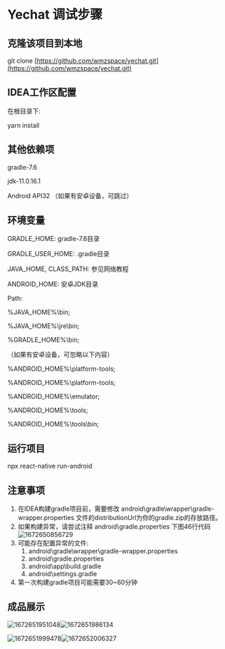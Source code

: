 # Yechat 调试步骤

## 克隆该项目到本地

git clone [https://github.com/wmzspace/yechat.git](https://github.com/wmzspace/yechat.git)

## IDEA工作区配置

在根目录下:

yarn install

## 其他依赖项

gradle-7.6

jdk-11.0.16.1

Android API32 （如果有安卓设备，可跳过）

## **环境变量**

GRADLE_HOME: gradle-7.6目录

GRADLE_USER_HOME: .gradle目录

JAVA_HOME, CLASS_PATH: 参见网络教程

ANDROID_HOME: 安卓JDK目录

Path:

%JAVA_HOME%\bin;

%JAVA_HOME%\jre\bin;

%GRADLE_HOME%\bin;

（如果有安卓设备，可忽略以下内容）

%ANDROID_HOME%\platform-tools;

%ANDROID_HOME%\platform-tools;

%ANDROID_HOME%\emulator;

%ANDROID_HOME%\tools;

%ANDROID_HOME%\tools\bin;

## 运行项目

npx react-native run-android

## 注意事项

1. 在IDEA构建gradle项目前，需要修改 android\gradle\wrapper\gradle-wrapper.properties 文件的distributionUrl为你的gradle.zip的存放路径。
2. 如果构建异常，请尝试注释 android\gradle.properties 下图46行代码![1672650856729](image/REAME/1672650856729.png)
3. 可能存在配置异常的文件:
   1. android\gradle\wrapper\gradle-wrapper.properties
   2. android\gradle.properties
   3. android\app\build.gradle
   4. android\settings.gradle
4. 第一次构建gradle项目可能需要30~60分钟

## 成品展示

![1672651951048](image/REAME/1672651951048.jpg)![1672651986134](image/REAME/1672651986134.jpg)

![1672651999478](image/REAME/1672651999478.jpg)![1672652006327](image/REAME/1672652006327.jpg)
